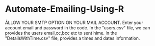 # Automate-Emailing-Using-R
ĀLLOW YOUR SMTP OPTION ON YOUR MAIL ACCOUNT.
Enter your account email and password in the code.
In the "users.csv" file, we can provides the users email,cc,bcc etc to sent hime.
In the "DetailsWithTime.csv" file, provides a times and dates information.
